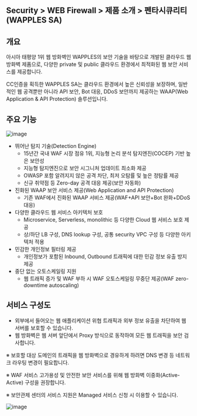 ## Security > WEB Firewall > 제품 소개 > 펜타시큐리티(WAPPLES SA)

## 개요

아시아 태평양 1위 웹 방화벽인 WAPPLES의 보안 기술을 바탕으로 개발된 클라우드 웹 방화벽 제품으로, 다양한 private 및 public 클라우드 환경에서 최적화된 웹 보안 서비스를 제공합니다.

CC인증을 획득한 WAPPLES SA는 클라우드 환경에서 높은 신뢰성을 보장하며, 일반적인 웹 공격뿐만 아니라 API 보안, Bot 대응, DDoS 보안까지 제공하는 WAAP(Web Application & API Protection) 솔루션입니다.


## 주요 기능

![image](https://static.toastoven.net/prod_web_firewall/wapples_sa_01.png)

* 뛰어난 탐지 기술(Detection Engine)
    * 15년간 국내 WAF 시장 점유 1위, 지능형 논리 분석 탐지엔진(COCEP) 기반 높은 보안성
    * 지능형 탐지엔진으로 보안 시그니처 업데이트 최소화 제공
    * OWASP 포함 알려지지 않은 공격 차단, 최저 오탐률 및 높은 정탐률 제공
    * 신규 취약점 등 Zero-day 공격 대응 제공(보안 자동화)
* 진화된 WAAP 보안 서비스 제공(Web Application and API Protection)
    * 기존 WAF에서 진화된 WAAP 서비스 제공(WAF+API 보안+Bot 완화+DDoS 대응)
* 다양한 클라우드 웹 서비스 아키텍처 보호
    * Microservice, Serverless, monolithic 등 다양한 Cloud 웹 서비스 보호 제공
    * 상/하단 LB 구성, DNS lookup 구성, 공통 security VPC 구성 등 다양한 아키텍처 적용
* 민감한 개인정보 필터링 제공
    * 개인정보가 포함된 Inbound, Outbound 트래픽에 대한 민감 정보 유출 방지 제공
* 중단 없는 오토스케일링 지원
    * 웹 트래픽 증가 및 WAF 부하 시 WAF 오토스케일링 무중단 제공(WAF zero-downtime autoscaling)


## 서비스 구성도

* 외부에서 들어오는 웹 애플리케이션 위협 트래픽과 외부 정보 유출을 차단하여 웹 서버를 보호할 수 있습니다. 
* 웹 방화벽은 웹 서버 앞단에서 Proxy 방식으로 동작하여 모든 웹 트래픽을 보안 검사합니다.

※ 보호할 대상 도메인의 트래픽을 웹 방화벽으로 경유하게 하려면 DNS 변경 등 네트워크 라우팅 변경이 필요합니다.

※ WAF 서비스 고가용성 및 안전한 보안 서비스를 위해 웹 방화벽 이중화(Active-Active) 구성을 권장합니다.

※ 보안관제 센터의 서비스 지원은 Managed 서비스 신청 시 이용할 수 있습니다.
<BR>

![image](https://static.toastoven.net/prod_web_firewall/wapples_sa_02.png)
